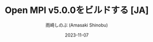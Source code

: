 ---
title: Open MPI v5.0.0をビルドする [JA]
date: 2023-11-07
link: https://qiita.com/amasaki203/items/65beda209bf00fbdc896
author: 雨崎しのぶ (Amasaki Shinobu)
description: An article on how to install OpenMPI v5.0.0 on Gentoo Linux.
---